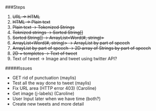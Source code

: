 ###Steps
1. ~~URL -> HTML~~
2. ~~HTML -> Plain text~~
3. ~~Plain text -> Tokenized Strings~~
4. ~~Toknized strings -> Sorted String[]~~
5. ~~Sorted String[] -> ArrayList<Word(#, string)>~~
6. ~~ArrayList<Word(#, string)> -> ArrayList<Word> by part of speech~~
7. ~~ArrayList<Word> by part of speech -> 2D array of Strings by part of speech~~
8. ~~2D + templetes -> Text of tweet~~
9. Text of tweet -> Image and tweet using twitter API?

 #####Issues
 - GET rid of punctuation (maylis)
 - Test all the way done to tweet (maylis)
 - Fix URL area (HTTP error 403) (Caroline)
 - Get image (j-labels) (Caroline)
 - User Input later when we have time (both?)
 - Create new tweets and more detail